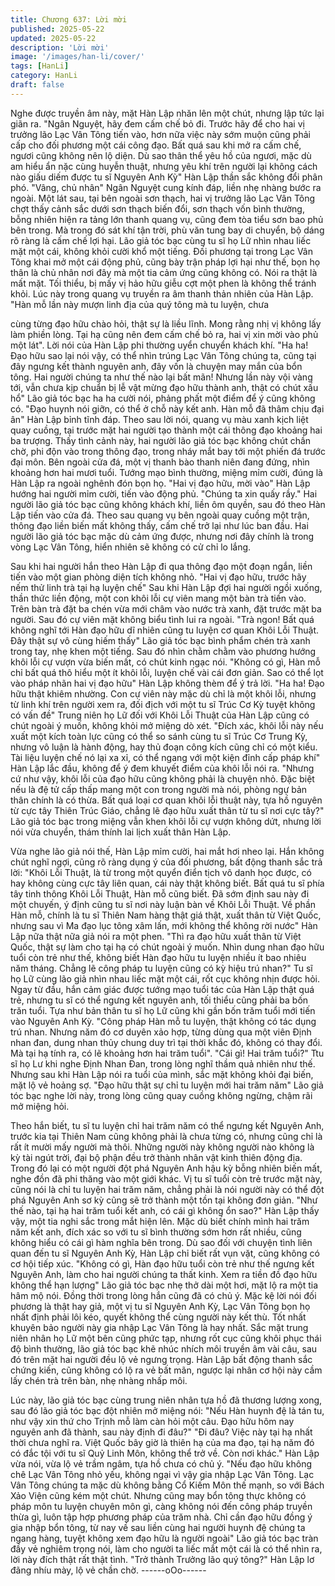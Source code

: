 ```yaml
---
title: Chương 637: Lời mời
published: 2025-05-22
updated: 2025-05-22
description: 'Lời mời'
image: '/images/han-li/cover/'
tags: [HanLi]
category: HanLi
draft: false
---
```


Nghe được truyền âm này, mặt Hàn Lập nhăn lên một chút,
nhưng lập tức lại giãn ra.
"Ngân Nguyệt, hãy đem cấm chế bỏ đi. Trước hãy để cho hai vị
trưởng lão Lạc Vân Tông tiến vào, hơn nữa việc này sớm muộn
cũng phải cấp cho đối phương một cái công đạo. Bất quá sau khi
mở ra cấm chế, ngươi cũng không nên lộ diện. Dù sao thân thể
yêu hồ của ngươi, mặc dù am hiểu ẩn nặc cùng huyễn thuật,
nhưng yêu khí trên người lại không cách nào giấu diếm được tu sĩ
Nguyên Anh Kỳ" Hàn Lập thần sắc không đổi phân phó.
"Vâng, chủ nhân" Ngân Nguyệt cung kính đáp, liền nhẹ nhàng
bước ra ngoài.
Một lát sau, tại bên ngoài sơn thạch, hai vị trưởng lão Lạc Vân
Tông chợt thấy cảnh sắc dưới sơn thạch biến đổi, sơn thạch vốn
bình thường, bỗng nhiên hiện ra tảng lớn thanh quang vụ, cũng
đem tòa tiểu sơn bao phủ bên trong. Mà trong đó sát khí tận trời,
phù văn tung bay di chuyển, bộ dáng rõ ràng là cấm chế lợi hại.
Lão giả tóc bạc cùng tu sĩ họ Lữ nhìn nhau liếc mặt một cái,
không khỏi cười khổ một tiếng.
Đối phương tại trong Lạc Vân Tông khai mở một cái động phủ,
cũng bày trận pháp lợi hại như thế, bọn họ thân là chủ nhân nơi
đây mà một tia cảm ứng cũng không có. Nói ra thật là mất mặt.
Tối thiểu, bị mấy vị hảo hữu giễu cợt một phen là không thể tránh
khỏi.
Lúc này trong quang vụ truyền ra âm thanh thản nhiên của Hàn
Lập.
"Hàn mỗ lần này mượn linh địa của quý tông mà tu luyện, chưa

cùng từng đạo hữu chào hỏi, thật sự là liều lĩnh. Mong rằng nhị vị
không lấy làm phiền lòng. Tại hạ cũng nên đem cấm chế bỏ ra,
hai vị xin mời vào phủ một lát".
Lời nói của Hàn Lập phi thường uyển chuyển khách khí.
"Ha ha! Đạo hữu sao lại nói vậy, có thể nhìn trúng Lạc Vân Tông
chúng ta, cũng tại đây ngưng kết thành nguyên anh, đây vốn là
chuyện may mắn của bổn tông. Hai người chúng ta như thế nào
lại bất mãn! Nhưng lần này vội vàng tới, vẫn chưa kịp chuẩn bị lễ
vật mừng đạo hữu thành anh, thật có chút xấu hổ" Lão giả tóc bạc
ha ha cười nói, phảng phất một điểm để ý cũng không có.
"Đạo huynh nói giỡn, có thể ở chỗ này kết anh. Hàn mỗ đã thâm
chịu đại ân" Hàn Lập bỉnh tĩnh đáp.
Theo sau lời nói, quang vụ màu xanh kịch liệt quay cuồng, tại
trước mặt hai người tạo thành một cái thông đạo khoảng hai ba
trượng.
Thấy tình cảnh này, hai người lão giả tóc bạc không chút chần
chờ, phi độn vào trong thông đạo, trong nháy mắt bay tới một
phiến đá trước đại môn.
Bên ngoài cửa đá, một vị thanh bào thanh niên đang đứng, nhìn
khoảng hơn hai mươi tuổi. Tướng mạo bình thường, miệng mỉm
cười, đúng là Hàn Lập ra ngoài nghênh đón bọn họ.
"Hai vị đạo hữu, mời vào" Hàn Lập hướng hai người mỉm cười,
tiến vào động phủ.
"Chúng ta xin quấy rầy." Hai người lão giả tóc bạc cũng không
khách khí, liền ôm quyền, sau đó theo Hàn Lập tiến vào cửa đá.
Theo sau quang vụ bên ngoài quay cuồng một trận, thông đạo
liền biến mất không thấy, cấm chế trở lại như lúc ban đầu.
Hai người lão giả tóc bạc mặc dù cảm ứng được, nhưng nơi đây
chính là trong vòng Lạc Vân Tông, hiển nhiên sẽ không có cử chỉ
lo lắng.

Sau khi hai người hắn theo Hàn Lập đi qua thông đạo một đoạn
ngắn, liền tiến vào một gian phòng diện tích không nhỏ.
"Hai vị đạo hữu, trước hãy nếm thử linh trà tại hạ luyện chế" Sau
khi Hàn Lập đợi hai người ngồi xuống, thần thức liền động, một
con khôi lỗi cự viên mang một bàn trà tiến vào. Trên bàn trà đặt
ba chén vừa mới châm vào nước trà xanh, đặt trước mặt ba
người. Sau đó cự viên mặt không biểu tình lui ra ngoài.
"Trà ngon! Bất quá không nghĩ tới Hàn đạo hữu dĩ nhiên cũng tu
luyện cơ quan Khôi Lỗi Thuật. Đây thật sự vô cùng hiếm thấy"
Lão giả tóc bạc bình phẩm chén trà xanh trong tay, nhẹ khen một
tiếng. Sau đó nhìn chằm chằm vào phương hướng khôi lỗi cự
vượn vừa biến mất, có chút kinh ngạc nói.
"Không có gì, Hàn mỗ chỉ bất quá thô hiểu một ít khôi lỗi, luyện
chế vài cái đơn giản. Sao có thể lọt vào pháp nhãn hai vị đạo
hữu" Hàn Lập không thèm để ý trả lời.
"Ha ha! Đạo hữu thật khiêm nhường. Con cự viên này mặc dù chỉ
là một khôi lỗi, nhưng từ linh khí trên người xem ra, đối địch với
một tu sĩ Trúc Cơ Kỳ tuyệt không có vấn đề" Trung niên họ Lữ đối
với Khôi Lỗi Thuật của Hàn Lập cũng có chút ngoài ý muốn,
không khỏi mở miệng dò xét.
"Đích xác, khôi lỗi này nếu xuất một kích toàn lực cũng có thể so
sánh cùng tu sĩ Trúc Cơ Trung Kỳ, nhưng vô luận là hành động,
hay thủ đoạn công kích cũng chỉ có một kiểu. Tài liệu luyện chế
nó lại xa xỉ, có thể ngang với một kiện đỉnh cấp pháp khí" Hàn Lập
lắc đầu, không để ý đem khuyết điểm của khôi lỗi nói ra.
"Nhưng cứ như vậy, khôi lỗi của đạo hữu cũng không phải là
chuyện nhỏ. Đặc biệt nếu là đệ tử cấp thấp mang một con trong
người mà nói, phòng ngự bản thân chính là có thừa. Bất quá loại
cơ quan khôi lỗi thuật này, tựa hồ nguyên từ cực tây Thiên Trúc
Giáo, chẳng lẽ đạo hữu xuất thân từ tu sĩ nơi cực tây?" Lão giả tóc
bạc trong miệng vẫn khen khôi lỗi cự vượn không dứt, nhưng lời
nói vừa chuyển, thám thính lai lịch xuất thân Hàn Lập.

Vừa nghe lão giả nói thế, Hàn Lập mỉm cười, hai mắt hơi nheo lại.
Hắn không chút nghĩ ngợi, cũng rõ ràng dụng ý của đối phương,
bất động thanh sắc trả lời:
"Khôi Lỗi Thuật, là từ trong một quyển điển tịch vô danh học
được, có hay không cùng cực tây liên quan, cái này thật không
biết. Bất quá tu sĩ phía tây tinh thông Khôi Lỗi Thuật, Hàn mỗ
cũng biết. Đã sớm định sau này đi một chuyến, ý định cũng tu sĩ
nơi này luận bàn về Khôi Lỗi Thuật. Về phần Hàn mỗ, chính là tu
sĩ Thiên Nam hàng thật giá thật, xuất thân từ Việt Quốc, nhưng
sau vì Ma đạo lục tông xâm lấn, mới không thể không rời nước"
Hàn Lập nữa thật nữa giả nói ra một phen.
"Thì ra đạo hữu xuất thân từ Việt Quốc, thật sự làm cho tại hạ có
chút ngoài ý muốn. Nhìn dung nhan đạo hữu tuổi còn trẻ như thế,
không biết Hàn đạo hữu tu luyện nhiều ít bao nhiêu năm tháng.
Chẳng lẽ công pháp tu luyện cũng có kỳ hiệu trú nhan?" Tu sĩ họ
Lữ cùng lão giả nhìn nhau liếc mặt một cái, rốt cục không nhịn
được hỏi.
Ngay từ đầu, hắn cảm giác được tướng mạo tuổi tác của Hàn Lập
thật quá trẻ, nhưng tu sĩ có thể ngưng kết nguyên anh, tối thiểu
cũng phải ba bốn trăn tuổi. Tựa như bản thân tu sĩ họ Lữ cũng khi
gần bốn trăm tuổi mới tiến vào Nguyên Anh Kỳ.
"Công pháp Hàn mỗ tu luyện, thật không có tác dụng trú nhan.
Nhưng năm đó cơ duyên xảo hợp, từng dùng qua một viên Định
nhan đan, dung nhan thủy chung duy trì tại thời khắc đó, không có
thay đổi. Mà tại hạ tính ra, có lẽ khoảng hơn hai trăm tuổi".
"Cái gì! Hai trăm tuổi?" Ttu sĩ họ Lư khi nghe Định Nhan Đan,
trong lòng nghĩ thầm quả nhiên như thế. Nhưng sau khi Hàn Lập
nói ra tuổi của mình, sắc mặt không khỏi đại biến, mặt lộ vẻ
hoảng sợ.
"Đạo hữu thật sự chỉ tu luyện mới hai trăm năm" Lão giả tóc bạc
nghe lời này, trong lòng cũng quay cuồng không ngừng, chậm rãi
mở miệng hỏi.

Theo hắn biết, tu sĩ tu luyện chỉ hai trăm năm có thể ngưng kết
Nguyên Anh, trước kia tại Thiên Nam cũng không phải là chưa
từng có, nhưng cũng chỉ là rất ít mười mấy người mà thôi. Những
người này không người nào không là kỳ tài ngút trời, đại bộ phận
đều trở thành nhân vật kinh thiên động địa. Trong đó lại có một
người đột phá Nguyên Anh hậu kỳ bỗng nhiên biến mất, nghe đồn
đã phi thăng vào một giới khác.
Vị tu sĩ tuổi còn trẻ trước mặt này, cũng nói là chỉ tu luyện hai trăm
năm, chẳng phải là nói người này có thể đột phá Nguyên Anh sơ
kỳ cũng sẽ trở thành một tồn tại không đơn giản.
"Như thế nào, tại hạ hai trăm tuổi kết anh, có cái gì không ổn
sao?" Hàn Lập thấy vậy, một tia nghi sắc trong mắt hiện lên. Mặc
dù biết chính mình hai trăm năm kết anh, đích xác so với tu sĩ
bình thường sớm hơn rất nhiều, cũng không hiểu có cái gì hàm
nghĩa bên trong. Dù sao đối với chuyện tình liên quan đến tu sĩ
Nguyên Anh Kỳ, Hàn Lập chỉ biết rất vụn vặt, cũng không có cơ
hội tiếp xúc.
"Không có gì, Hàn đạo hữu tuổi còn trẻ như thế ngưng kết
Nguyên Anh, làm cho hai người chúng ta thất kinh. Xem ra tiền đồ
đạo hữu không thể hạn lượng" Lão giả tóc bạc nhẹ thở dài một
hơi, mặt lộ ra một tia hâm mộ nói.
Đồng thời trong lòng hắn cũng đã có chủ ý. Mặc kệ lời nói đối
phương là thật hay giả, một vị tu sĩ Nguyên Anh Kỳ, Lạc Vân
Tông bọn họ nhất định phải lôi kéo, quyết không thể cùng người
này kết thù. Tốt nhất khuyên bảo người này gia nhập Lạc Vân
Tông là hay nhất.
Sắc mặt trung niên nhân họ Lữ một bên cũng phức tạp, nhưng rốt
cục cũng khôi phục thái độ bình thường, lão giả tóc bạc khẽ nhúc
nhích môi truyền âm vài câu, sau đó trên mặt hai người đều lộ vẻ
ngưng trọng.
Hàn Lập bất động thanh sắc chứng kiến, cũng không có lộ ra vẻ
bất mãn, ngược lại nhân cơ hội này cầm lấy chén trà trên bàn,
nhẹ nhàng nhấp môi.

Lúc này, lão giả tóc bạc cùng trung niên nhân tựa hồ đã thương
lượng xong, sau đó lão giả tóc bạc đột nhiên mở miệng nói:
"Nếu Hàn huynh đệ là tán tu, như vậy xin thứ cho Trịnh mỗ làm
càn hỏi một câu. Đạo hữu hôm nay nguyên anh đã thành, sau này
định đi đâu?"
"Đi đâu? Việc này tại hạ nhất thời chưa nghĩ ra. Việt Quốc bây giờ
là thiên hạ của ma đạo, tại hạ năm đó có đắc tội với tu sĩ Quỷ Linh
Môn, không thể trở về. Còn nơi khác." Hàn Lập vừa nói, vừa lộ vẻ
trầm ngâm, tựa hồ chưa có chủ ý.
"Nếu đạo hữu không chê Lạc Vân Tông nhỏ yếu, không ngại vì
vậy gia nhập Lạc Vân Tông. Lạc Vân Tông chúng ta mặc dù
không bằng Cổ Kiếm Môn thế mạnh, so với Bách Xảo Viện cũng
kém một chút. Nhưng cũng may bổn tông thực không có pháp
môn tu luyện chuyên môn gì, càng không nói đến công pháp
truyền thừa gì, luôn tập hợp phương pháp của trăm nhà. Chỉ cần
đạo hữu đồng ý gia nhập bổn tông, từ nay về sau liền cùng hai
người huynh đệ chúng ta ngang hàng, tuyệt không xem đạo hữu
là người ngoài" Lão giả tóc bạc tràn đầy vẻ nghiêm trọng nói, làm
cho người ta liếc mắt một cái là có thể nhìn ra, lời này đích thật
rất thật tình.
"Trở thành Trưởng lão quý tông?" Hàn Lập lơ đãng nhíu mày, lộ
vẻ chần chờ.
------oOo------
